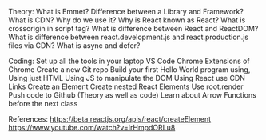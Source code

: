 Theory:
What is Emmet?
Difference between a Library and Framework?
What is CDN? Why do we use it?
Why is React known as React?
What is crossorigin in script tag?
What is difference between React and ReactDOM?
What is difference between react.development.js and react.production.js files via CDN?
What is async and defer?


Coding:
Set up all the tools in your laptop
  VS Code
  Chrome
  Extensions of Chrome
Create a new Git repo
Build your first Hello World program using,
  Using just HTML
  Using JS to manipulate the DOM
  Using React
    use CDN Links
    Create an Element
    Create nested React Elements
    Use root.render
Push code to Github (Theory as well as code)
Learn about Arrow Functions before the next class

References:
https://beta.reactjs.org/apis/react/createElement
https://www.youtube.com/watch?v=IrHmpdORLu8

